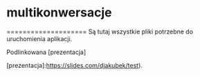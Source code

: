 # multikonwersacje
====================
Są tutaj wszystkie pliki potrzebne do uruchomienia aplikacji.

Podlinkowana [prezentacja]









[prezentacja]:https://slides.com/djakubek/test).
